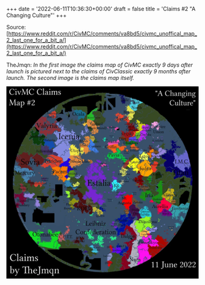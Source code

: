 +++
date = '2022-06-11T10:36:30+00:00'
draft = false
title = 'Claims #2 "A Changing Culture"'
+++

Source: [https://www.reddit.com/r/CivMC/comments/va8bd5/civmc_unoffical_map_2_last_one_for_a_bit_a/](https://www.reddit.com/r/CivMC/comments/va8bd5/civmc_unoffical_map_2_last_one_for_a_bit_a/)

TheJmqn: *In the first image the claims map of CivMC exactly 9 days after launch is pictured next to the claims of CivClassic exactly 9 months after launch. The second image is the claims map itself.*

[![Claims #2](https://raw.githubusercontent.com/CivMC-Map-Archive/civmc-map-archive.github.io/refs/heads/main/public/images/CivMC-Claims-2.webp)](https://raw.githubusercontent.com/CivMC-Map-Archive/civmc-map-archive.github.io/refs/heads/main/public/images/CivMC-Claims-2.webp)
